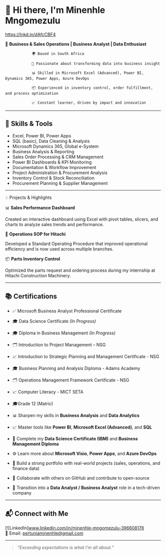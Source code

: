 # 👋 Hi there, I'm Minenhle Mngomezulu
https://lnkd.in/dAfcCBF4

  🎯 **Business & Sales Operations | Business Analyst | Data Enthusiast**

                🌍 Based in South Africa
                
                💼 Passionate about transforming data into business insight
                
                📊 Skilled in Microsoft Excel (Advanced), Power BI, Dynamics 365, Power Apps, Azure DevOps
                
                📦 Experienced in inventory control, order fulfillment, and process optimization
                
                📈 Constant learner, driven by impact and innovation

---

## 🔧 Skills & Tools

- Excel, Power BI, Power Apps  
- SQL (basic), Data Cleaning & Analysis  
- Microsoft Dynamics 365, Global e-System  
- Business Analysis & Reporting
- Sales Order Processing & CRM Management
- Power BI Dashboards & KPI Monitoring
- Documentation & Workflow Improvement
- Project Administration & Procurement Analysis
- Inventory Control & Stock Reconciliation
- Procurement Planning & Supplier Management
---

💡 Projects & Highlights

📊 **Sales Performance Dashboard**

Created an interactive dashboard using Excel with pivot tables, slicers, and charts to analyze sales trends and performance.

🧾 **Operations SOP for Hitachi**

Developed a Standard Operating Procedure that improved operational efficiency and is now used across multiple branches.

📦 **Parts Inventory Control**

Optimized the parts request and ordering process during my internship at Hitachi Construction Machinery.

---

## 📚 Certifications

- ✅ Microsoft Business Analyst Professional Certificate  
- 🎓 Data Science Certificate *(In Progress)*
- 🎓 Diploma in Business Management *(In Progress)*
- 🗂 Introduction to Project Management – NSG  
- 📈 Introduction to Strategic Planning and Management Certificate - NSG
- 🎓 Business Planning and Analysis Diploma - Adams Academy
- 🗂 Operations Management Framework Certificate - NSG
- 📈 Computer Literacy - MICT SETA
- 🎓Grade 12 (Matric)

- 📊 Sharpen my skills in **Business Analysis** and **Data Analytics**
- 📈 Master tools like **Power BI**, **Microsoft Excel (Advanced)**, and **SQL**
- 🧠 Complete my **Data Science Certificate (IBM)** and **Business Management Diploma**
- ⚙️ Learn more about **Microsoft Visio**, **Power Apps**, and **Azure DevOps**
- 🧩 Build a strong portfolio with real-world projects (sales, operations, and finance data)
- 🤝 Collaborate with others on GitHub and contribute to open-source
- 💼 Transition into a **Data Analyst / Business Analyst** role in a tech-driven company
  

---

## 📬 Connect with Me

[![LinkedIn]www.linkedin.com/in/minenhle-mngomezulu-396608176  
📧 Email: pertuniaminenhle@gmail.com 

---

> *“Exceeding expectations is what I’m all about.”*

